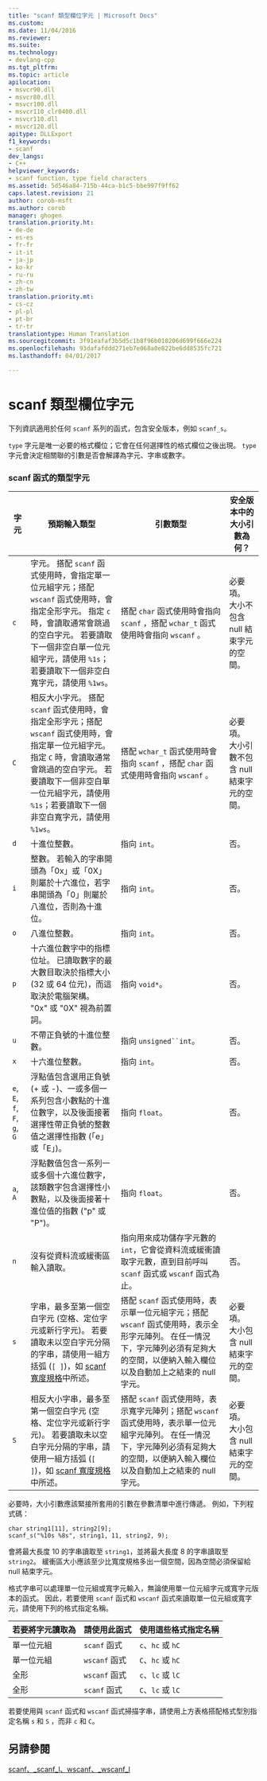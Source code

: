 ```yaml
---
title: "scanf 類型欄位字元 | Microsoft Docs"
ms.custom: 
ms.date: 11/04/2016
ms.reviewer: 
ms.suite: 
ms.technology:
- devlang-cpp
ms.tgt_pltfrm: 
ms.topic: article
apilocation:
- msvcr90.dll
- msvcr80.dll
- msvcr100.dll
- msvcr110_clr0400.dll
- msvcr110.dll
- msvcr120.dll
apitype: DLLExport
f1_keywords:
- scanf
dev_langs:
- C++
helpviewer_keywords:
- scanf function, type field characters
ms.assetid: 5d546a84-715b-44ca-b1c5-bbe997f9ff62
caps.latest.revision: 21
author: corob-msft
ms.author: corob
manager: ghogen
translation.priority.ht:
- de-de
- es-es
- fr-fr
- it-it
- ja-jp
- ko-kr
- ru-ru
- zh-cn
- zh-tw
translation.priority.mt:
- cs-cz
- pl-pl
- pt-br
- tr-tr
translationtype: Human Translation
ms.sourcegitcommit: 3f91eafaf3b5d5c1b8f96b010206d699f666e224
ms.openlocfilehash: 93dafafddd271eb7e068a0e822be6dd8535fc721
ms.lasthandoff: 04/01/2017

---
```

# <a name="scanf-type-field-characters"></a>scanf 類型欄位字元
下列資訊適用於任何 `scanf` 系列的函式，包含安全版本，例如 `scanf_s`。  
  
 `type` 字元是唯一必要的格式欄位；它會在任何選擇性的格式欄位之後出現。 `type` 字元會決定相關聯的引數是否會解譯為字元、字串或數字。  
  
### <a name="type-characters-for-scanf-functions"></a>scanf 函式的類型字元  
  
|字元|預期輸入類型|引數類型|安全版本中的大小引數為何？|  
|---------------|----------------------------|----------------------|--------------------------------------|  
|`c`|字元。 搭配 `scanf` 函式使用時，會指定單一位元組字元；搭配 `wscanf` 函式使用時，會指定全形字元。 指定 `c` 時，會讀取通常會跳過的空白字元。 若要讀取下一個非空白單一位元組字元，請使用 `%1s`；若要讀取下一個非空白寬字元，請使用 `%1ws`。|搭配 `char` 函式使用時會指向 `scanf` ，搭配 `wchar_t` 函式使用時會指向 `wscanf` 。|必要項。 大小不包含 null 結束字元的空間。|  
|`C`|相反大小字元。 搭配 `scanf` 函式使用時，會指定全形字元；搭配 `wscanf` 函式使用時，會指定單一位元組字元。 指定 `C` 時，會讀取通常會跳過的空白字元。 若要讀取下一個非空白單一位元組字元，請使用 `%1s`；若要讀取下一個非空白寬字元，請使用 `%1ws`。|搭配 `wchar_t` 函式使用時會指向 `scanf` ，搭配 `char` 函式使用時會指向 `wscanf` 。|必要項。 大小引數不包含 null 結束字元的空間。|  
|`d`|十進位整數。|指向 `int`。|否。|  
|`i`|整數。 若輸入的字串開頭為「0x」或「0X」則屬於十六進位，若字串開頭為「0」則屬於八進位，否則為十進位。|指向 `int`。|否。|  
|`o`|八進位整數。|指向 `int`。|否。|  
|`p`|十六進位數字中的指標位址。 已讀取數字的最大數目取決於指標大小 (32 或 64 位元)，而這取決於電腦架構。 "0x" 或 "0X" 視為前置詞。|指向 `void*`。|否。|  
|`u`|不帶正負號的十進位整數。|指向 `unsigned``int`。|否。|  
|`x`|十六進位整數。|指向 `int`。|否。|  
|`e`, `E`, `f`, `F`, `g`, `G`|浮點值包含選用正負號 (+ 或 -)、一或多個一系列包含小數點的十進位數字，以及後面接著選擇性帶正負號的整數值之選擇性指數 (「e」或「E」)。|指向 `float`。|否。|  
|`a`, `A`|浮點數值包含一系列一或多個十六進位數字，該類數字包含選擇性小數點，以及後面接著十進位值的指數 ("p" 或 "P")。|指向 `float`。|否。|  
|`n`|沒有從資料流或緩衝區輸入讀取。|指向用來成功儲存字元數的 `int`，它會從資料流或緩衝讀取字元數，直到目前呼叫 `scanf` 函式或 `wscanf` 函式為止。|否。|  
|`s`|字串，最多至第一個空白字元 (空格、定位字元或新行字元)。 若要讀取未以空白字元分隔的字串，請使用一組方括弧 (`[ ]`)，如 [scanf 寬度規格](../c-runtime-library/scanf-width-specification.md)中所述。|搭配 `scanf` 函式使用時，表示單一位元組字元；搭配 `wscanf` 函式使用時，表示全形字元陣列。 在任一情況下，字元陣列必須有足夠大的空間，以便納入輸入欄位以及自動加上之結束的 null 字元。|必要項。 大小包含 null 結束字元的空間。|  
|`S`|相反大小字串，最多至第一個空白字元 (空格、定位字元或新行字元)。 若要讀取未以空白字元分隔的字串，請使用一組方括弧 (`[ ]`)，如 [scanf 寬度規格](../c-runtime-library/scanf-width-specification.md)中所述。|搭配 `scanf` 函式使用時，表示寬字元陣列；搭配 `wscanf` 函式使用時，表示單一位元組字元陣列。 在任一情況下，字元陣列必須有足夠大的空間，以便納入輸入欄位以及自動加上之結束的 null 字元。|必要項。 大小包含 null 結束字元的空間。|  
  
  
 必要時，大小引數應該緊接所套用的引數在參數清單中進行傳遞。 例如，下列程式碼：  
  
```  
char string1[11], string2[9];  
scanf_s("%10s %8s", string1, 11, string2, 9);  
```  
  
 會將最大長度 10 的字串讀取至 `string1`，並將最大長度 8 的字串讀取至 `string2`。 緩衝區大小應該至少比寬度規格多出一個空間，因為空間必須保留給 null 結束字元。  
  
 格式字串可以處理單一位元組或寬字元輸入，無論使用單一位元組字元或寬字元版本的函式。 因此，若要使用 `scanf` 函式和 `wscanf` 函式來讀取單一位元組或寬字元，請使用下列的格式指定名稱。  
  
|若要將字元讀取為|請使用此函式|使用這些格式指定名稱|  
|--------------------------|-----------------------|----------------------------------|  
|單一位元組|`scanf` 函式|`c`、`hc` 或 `hC`|  
|單一位元組|`wscanf` 函式|`C`、`hc` 或 `hC`|  
|全形|`wscanf` 函式|`c`、`lc` 或 `lC`|  
|全形|`scanf` 函式|`C`、`lc` 或 `lC`|  
  
 若要使用與 `scanf` 函式和 `wscanf` 函式掃描字串，請使用上方表格搭配格式型別指定名稱 `s` 和 `S` ，而非 `c` 和 `C`。  
  
## <a name="see-also"></a>另請參閱  
 [scanf、_scanf_l、wscanf、_wscanf_l](../c-runtime-library/reference/scanf-scanf-l-wscanf-wscanf-l.md)
